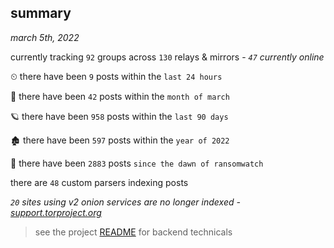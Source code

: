 
## summary
_march 5th, 2022_

currently tracking `92` groups across `130` relays & mirrors - _`47` currently online_

⏲ there have been `9` posts within the `last 24 hours`

🦈 there have been `42` posts within the `month of march`

🪐 there have been `958` posts within the `last 90 days`

🏚 there have been `597` posts within the `year of 2022`

🦕 there have been `2883` posts `since the dawn of ransomwatch`

there are `48` custom parsers indexing posts

_`20` sites using v2 onion services are no longer indexed - [support.torproject.org](https://support.torproject.org/onionservices/v2-deprecation/)_

> see the project [README](https://github.com/thetanz/ransomwatch#ransomwatch--) for backend technicals
